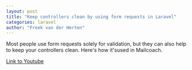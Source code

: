 ```yaml
---
layout: post
title: "Keep controllers clean by using form requests in Laravel"
categories: laravel
author: "Freek van der Herten"
---
```


Most people use form requests solely for validation, but they can also help to keep your controllers clean. Here's how it'sused in Mailcoach.

<!--more-->

[Link to Youtube](https://www.youtube.com/watch?v=QbeC62L884s&t=12s)
